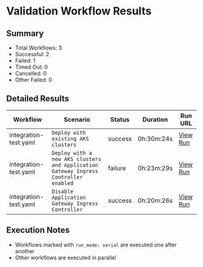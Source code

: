 # Validation Workflow Results

## Summary
- Total Workflows: 3
- Successful: 2
- Failed: 1
- Timed Out: 0
- Cancelled: 0
- Other Failed: 0

## Detailed Results

| Workflow | Scenario | Status | Duration | Run URL |
|----------|----------|---------|-----------|----------|
| integration-test.yaml | `Deploy with existing AKS clusters` | success | 0h:30m:24s | [View Run](https://github.com/azure-javaee/azure.liberty.aks/actions/runs/17168816616) |
| integration-test.yaml | `Deploy with a new AKS clusters and Application Gateway Ingress Controller enabled` | failure | 0h:23m:29s | [View Run](https://github.com/azure-javaee/azure.liberty.aks/actions/runs/17169178278) |
| integration-test.yaml | `Disable Application Gateway Ingress Controller` | success | 0h:20m:26s | [View Run](https://github.com/azure-javaee/azure.liberty.aks/actions/runs/17169432554) |


## Execution Notes
- Workflows marked with `run_mode: serial` are executed one after another
- Other workflows are executed in parallel
